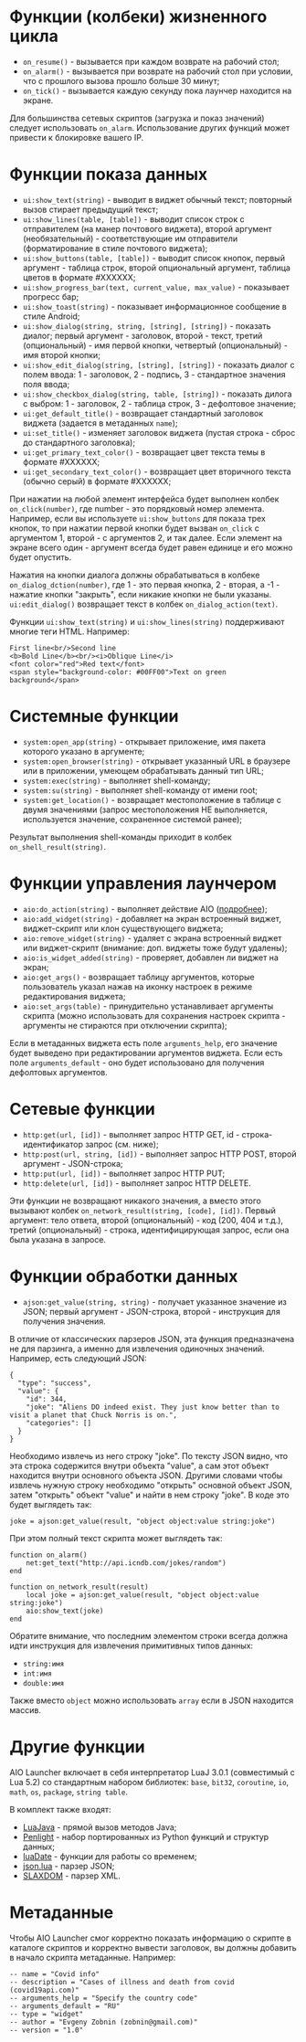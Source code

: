 # Функции (колбеки) жизненного цикла

* `on_resume()` - вызывается при каждом возврате на рабочий стол;
* `on_alarm()` - вызывается при возврате на рабочий стол при условии, что с прошлого вызова прошло больше 30 минут;
* `on_tick()` - вызывается каждую секунду пока лаунчер находится на экране.

Для большинства сетевых скриптов (загрузка и показ значений) следует использовать `on_alarm`. Использование других функций может привести к блокировке вашего IP.

# Функции показа данных

* `ui:show_text(string)` - выводит в виджет обычный текст; повторный вызов стирает предыдущий текст;
* `ui:show_lines(table, [table])` - выводит список строк с отправителем (на манер почтового виджета), второй аргумент (необязательный) - соответствующие им отправители (форматирование в стиле почтового виджета);
* `ui:show_buttons(table, [table])` - выводит список кнопок, первый аргумент - таблица строк, второй опциональный аргумент, таблица цветов в формате #XXXXXX;
* `ui:show_progress_bar(text, current_value, max_value)` - показывает прогресс бар;
* `ui:show_toast(string)` - показывает информационное сообщение в стиле Android;
* `ui:show_dialog(string, string, [string], [string])` - показать диалог; первый аргумент - заголовок, второй - текст, третий (опциональный) - имя первой кнопки, четвертый (опциональный) - имя второй кнопки;
* `ui:show_edit_dialog(string, [string], [string])` - показать диалог с полем ввода: 1 - заголовок, 2 - подпись, 3 - стандартное значения поля ввода;
* `ui:show_checkbox_dialog(string, table, [string])` - показать дилога с выбром: 1 - заголовок, 2 - таблица строк, 3 - дефолтовое значение;
* `ui:get_default_title()` - возвращает стандартный заголовок виджета (задается в метаданных `name`);
* `ui:set_title()` - изменяет заголовок виджета (пустая строка - сброс до стандартного заголовка);
* `ui:get_primary_text_color()` - возвращает цвет текста темы в формате #XXXXXX;
* `ui:get_secondary_text_color()` - возвращает цвет вторичного текста (обычно серый) в формате #XXXXXX;

При нажатии на любой элемент интерфейса будет выполнен колбек `on_click(number)`, где number - это порядковый номер элемента. Например, если вы используете `ui:show_buttons` для показа трех кнопок, то при нажатии первой кнопки будет вызван `on_click` с аргументом 1, второй - с аргументов 2, и так далее. Если элемент на экране всего один - аргумент всегда будет равен единице и его можно будет опустить.

Нажатия на кнопки диалога должны обрабатываться в колбеке `on_dialog_dction(number)`, где 1 - это первая кнопка, 2 - вторая, а -1 - нажатие кнопки "закрыть", если никакие кнопки не были указаны. `ui:edit_dialog()` возвращает текст в колбек `on_dialog_action(text)`.

Функции `ui:show_text(string)` и `ui:show_lines(string)` поддерживают многие теги HTML. Например:

```
First line<br/>Second line
<b>Bold Line</b><br/><i>Oblique Line</i>
<font color="red">Red text</font>
<span style="background-color: #00FF00">Text on green background</span>
```

# Системные функции

* `system:open_app(string)` - открывает приложение, имя пакета которого указано в аргументе;
* `system:open_browser(string)` - открывает указанный URL в браузере или в приложении, умеющем обрабатывать данный тип URL;
* `system:exec(string)` - выполняет shell-команду;
* `system:su(string)` - выполняет shell-команду от имени root;
* `system:get_location()` - возвращает местоположение в таблице с двумя значениями (запрос местоположения НЕ выполняется, используется значение, сохраненное системой ранее);

Результат выполнения shell-команды приходит в колбек `on_shell_result(string)`.

# Функции управления лаунчером

* `aio:do_action(string)` - выполняет действие AIO ([подробнее](https://aiolauncher.app/api.html));
* `aio:add_widget(string)` - добавляет на экран встроенный виджет, виджет-скрипт или клон существующего виджета;
* `aio:remove_widget(string)` - удаляет с экрана встроенный виджет или виджет-скрипт (внимание: доп. виджеты тоже будут удалены);
* `aio:is_widget_added(string)` - проверяет, добавлен ли виджет на экран;
* `aio:get_args()` - возвращает таблицу аргументов, которые пользователь указал нажав на иконку настроек в режиме редактирования виджета;
* `aio:set_args(table)` - принудительно устанавливает аргументы скрипта (можно использовать для сохранения настроек скрипта - аргументы не стираются при отключении скрипта);

Если в метаданных виджета есть поле `arguments_help`, его значение будет выведено при редактировании аргументов виджета. Если есть поле `arguments_default` - оно будет использовано для получения дефолтовых аргументов.

# Сетевые функции

* `http:get(url, [id])` - выполняет запрос HTTP GET, id - строка-идентификатор запрос (см. ниже);
* `http:post(url, string, [id])` - выполняет запрос HTTP POST, второй аргумент - JSON-строка;
* `http:put(url, [id])` - выполняет запрос HTTP PUT;
* `http:delete(url, [id])` - выполняет запрос HTTP DELETE.

Эти функции не возвращают никакого значения, а вместо этого вызывают колбек `on_network_result(string, [code], [id])`. Первый аргумент: тело ответа, второй (опциональный) - код (200, 404 и т.д.), третий (опциональный) - строка, идентифицирующая запрос, если она была указана в запросе.

# Функции обработки данных

* `ajson:get_value(string, string)` - получает указанное значение из JSON; первый аргумент - JSON-строка, второй - инструкция для получения значения.

В отличие от классических парзеров JSON, эта функция предназначена не для парзинга, а именно для извлечения одиночных значений. Например, есть следующий JSON:

```
{
  "type": "success",
  "value": {
    "id": 344,
    "joke": "Aliens DO indeed exist. They just know better than to visit a planet that Chuck Norris is on.",
    "categories": []
  }
}
```

Необходимо извлечь из него строку "joke". По тексту JSON видно, что эта строка содержится внутри объекта "value", а сам этот объект находится внутри основного объекта JSON. Другими словами чтобы извлечь нужную строку необходимо "открыть" основной объект JSON, затем "открыть" объект "value" и найти в нем строку "joke". В коде это будет выглядеть так:

```
joke = ajson:get_value(result, "object object:value string:joke")
```

При этом полный текст скрипта может выглядеть так:

```
function on_alarm()
    net:get_text("http://api.icndb.com/jokes/random")
end

function on_network_result(result)
    local joke = ajson:get_value(result, "object object:value string:joke")
    aio:show_text(joke)
end
```

Обратите внимание, что последним элементом строки всегда должна идти инструкция для извлечения примитивных типов данных:

* `string:имя`
* `int:имя`
* `double:имя`

Также вместо `object` можно использовать `array` если в JSON находится массив.

# Другие функции

AIO Launcher включает в себя интерпретатор LuaJ 3.0.1 (совместимый с Lua 5.2) со стандартным набором библиотек: `base`, `bit32`, `coroutine`, `io`, `math`, `os`, `package`, `string table`.

В комплект также входят:

* [LuaJava](https://github.com/luaj/luaj#the-luajava-library) - прямой вызов методов Java;
* [Penlight](http://stevedonovan.github.io/Penlight/api/manual/01-introduction.md.html) - набор портированных из Python функций и структур данных;
* [luaDate](https://github.com/Tieske/date) - функции для работы со временем;
* [json.lua](https://github.com/rxi/json.lua) - парзер JSON;
* [SLAXDOM](https://github.com/Phrogz/SLAXML) - парзер XML.

# Метаданные

Чтобы AIO Launcher смог корректно показать информацию о скрипте в каталоге скриптов и корректно вывести заголовок, вы должны добавить в начало скрипта метаданные. Например:

```
-- name = "Covid info"
-- description = "Cases of illness and death from covid (covid19api.com)"
-- arguments_help = "Specify the country code"
-- arguments_default = "RU"
-- type = "widget"
-- author = "Evgeny Zobnin (zobnin@gmail.com)"
-- version = "1.0"
```
